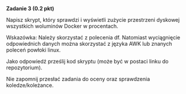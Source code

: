 **Zadanie 3 (0.2 pkt)**

Napisz skrypt, który sprawdzi i wyświetli zużycie przestrzeni dyskowej wszystkich woluminów Docker w procentach.

Wskazówka: Należy skorzystać z polecenia df. Natomiast wyciągnięcie odpowiednich danych można skorzystać z języka AWK lub znanych poleceń powłoki linux.

Jako odpowiedź prześlij kod skryptu (może być w postaci linku do repozytorium).

Nie zapomnij przesłać zadania do oceny oraz sprawdzenia koledze/koleżance.
